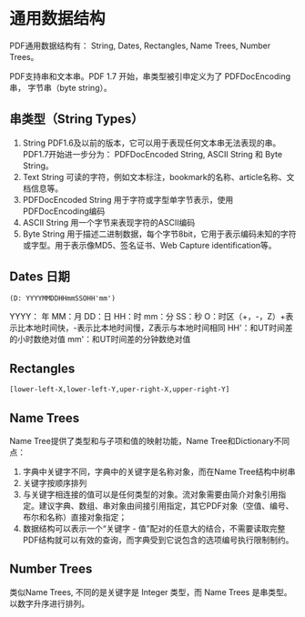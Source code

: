# 通用数据结构

PDF通用数据结构有： String, Dates, Rectangles, Name Trees, Number Trees。

PDF支持串和文本串。PDF 1.7 开始，串类型被引申定义为了 PDFDocEncoding串， 字节串（byte string）。

## 串类型（String Types）

1. String
    PDF1.6及以前的版本，它可以用于表现任何文本串无法表现的串。PDF1.7开始进一步分为： PDFDocEncoded String, ASCII String 和 Byte String。
1. Text String
    可读的字符，例如文本标注，bookmark的名称、article名称、文档信息等。
1. PDFDocEncoded String
    用于字符或字型单字节表示，使用PDFDocEncoding编码
1. ASCII String
    用一个字节来表现字符的ASCII编码
1. Byte String
    用于描述二进制数据，每个字节8bit，它用于表示编码未知的字符或字型。用于表示像MD5、签名证书、Web Capture identification等。

## Dates 日期

```txt
(D: YYYYMMDDHHmmSSOHH'mm')
```

YYYY： 年
MM：月
DD：日
HH：时
mm：分
SS：秒
O：时区（+，-，Z）+表示比本地时间快，-表示比本地时间慢，Z表示与本地时间相同
HH'：和UT时间差的小时数绝对值
mm'：和UT时间差的分钟数绝对值

## Rectangles

```txt
[lower-left-X,lower-left-Y,uper-right-X,upper-right-Y]
```

## Name Trees

Name Tree提供了类型和与子项和值的映射功能，Name Tree和Dictionary不同点：

1. 字典中关键字不同，字典中的关键字是名称对象，而在Name Tree结构中树串
1. 关键字按顺序排列
1. 与关键字相连接的值可以是任何类型的对象。流对象需要由简介对象引用指定。建议字典、数组、串对象由间接引用指定，其它PDF对象（空值、编号、布尔和名称）直接对象指定；
1. 数据结构可以表示一个“关键字 - 值”配对的任意大的结合，不需要读取完整PDF结构就可以有效的查询，而字典受到它说包含的选项编号执行限制制约。

## Number Trees

类似Name Trees, 不同的是关键字是 Integer 类型，而 Name Trees 是串类型。以数字升序进行排列。